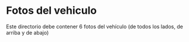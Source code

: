 Fotos del vehiculo
====


Este directorio debe contener 6 fotos del vehículo (de todos los lados, de arriba y de abajo)
